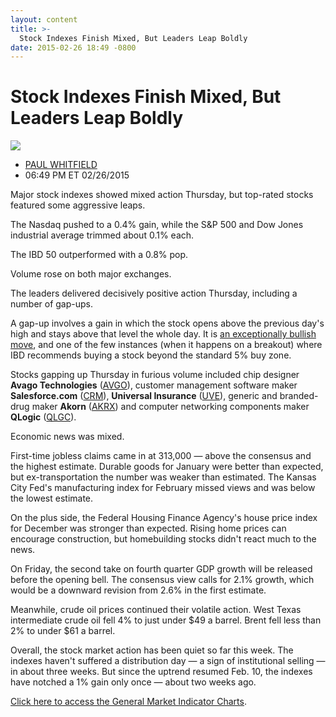 ```yaml
---
layout: content
title: >-
  Stock Indexes Finish Mixed, But Leaders Leap Boldly
date: 2015-02-26 18:49 -0800
---
```



Stock Indexes Finish Mixed, But Leaders Leap Boldly
====================================================


![](https://www.investors.com/wp-content/uploads/ibd-migrated-images/MPv_150227_635605616002294378.png)

* [PAUL WHITFIELD](https://www.investors.com/author/whitfieldp/ "Posts by PAUL WHITFIELD")
* 06:49 PM ET 02/26/2015




  

Major stock indexes showed mixed action Thursday, but top-rated stocks featured some aggressive leaps.

  

The Nasdaq pushed to a 0.4% gain, while the S&P 500 and Dow Jones industrial average trimmed about 0.1% each.

  

The IBD 50 outperformed with a 0.8% pop.

  

Volume rose on both major exchanges.

  

The leaders delivered decisively positive action Thursday, including a number of gap-ups.

  

A gap-up involves a gain in which the stock opens above the previous day's high and stays above that level the whole day. It is [an exceptionally bullish move](http://education.investors.com/investors-corner/600199-how-to-invest-when-stock-jumps.htm?ntt=Paul+Whitfield+gap+up+Investor%27s+Corner), and one of the few instances (when it happens on a breakout) where IBD recommends buying a stock beyond the standard 5% buy zone.

  

Stocks gapping up Thursday in furious volume included chip designer **Avago Technologies** ([AVGO](https://research.investors.com/quote.aspx?symbol=AVGO)), customer management software maker **Salesforce.com** ([CRM](https://research.investors.com/quote.aspx?symbol=CRM)), **Universal Insurance** ([UVE](https://research.investors.com/quote.aspx?symbol=UVE)), generic and branded-drug maker **Akorn** ([AKRX](https://research.investors.com/quote.aspx?symbol=AKRX)) and computer networking components maker **QLogic** ([QLGC](https://research.investors.com/quote.aspx?symbol=QLGC)).

  

Economic news was mixed.

  

First-time jobless claims came in at 313,000 — above the consensus and the highest estimate. Durable goods for January were better than expected, but ex-transportation the number was weaker than estimated. The Kansas City Fed's manufacturing index for February missed views and was below the lowest estimate.

  

On the plus side, the Federal Housing Finance Agency's house price index for December was stronger than expected. Rising home prices can encourage construction, but homebuilding stocks didn't react much to the news.

  

On Friday, the second take on fourth quarter GDP growth will be released before the opening bell. The consensus view calls for 2.1% growth, which would be a downward revision from 2.6% in the first estimate.

  

Meanwhile, crude oil prices continued their volatile action. West Texas intermediate crude oil fell 4% to just under $49 a barrel. Brent fell less than 2% to under $61 a barrel.

  

Overall, the stock market action has been quiet so far this week. The indexes haven't suffered a distribution day — a sign of institutional selling — in about three weeks. But since the uptrend resumed Feb. 10, the indexes have notched a 1% gain only once — about two weeks ago.

  

[Click here to access the General Market Indicator Charts](https://www.investors.com/pdf/GMI_022715.pdf).




